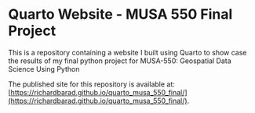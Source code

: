 # Quarto Website - MUSA 550 Final Project

This is a repository containing a website I built using Quarto to show case the results of my final python project for MUSA-550: Geospatial Data Science Using Python

The published site for this repository is available at: [https://richardbarad.github.io/quarto_musa_550_final/](https://richardbarad.github.io/quarto_musa_550_final/).

